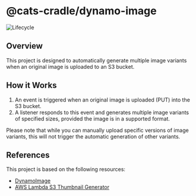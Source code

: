 # @cats-cradle/dynamo-image

![Lifecycle](https://img.shields.io/badge/lifecycle-unstable-red)

## Overview

This project is designed to automatically generate multiple image variants when
an original image is uploaded to an S3 bucket.

## How it Works

1. An event is triggered when an original image is uploaded (PUT) into the S3
   bucket.
2. A listener responds to this event and generates multiple image variants of
   specified sizes, provided the image is in a supported format.

Please note that while you can manually upload specific versions of image
variants, this will not trigger the automatic generation of other variants.

## References

This project is based on the following resources:

- [DynamoImage](https://github.com/Ouxsoft/DynamoImage)
- [AWS Lambda S3 Thumbnail Generator](https://github.com/hxtree/AWS-Lambda-S3-Thumbnail-Generator)
